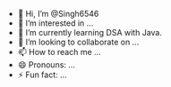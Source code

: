 - 👋 Hi, I’m @Singh6546
- 👀 I’m interested in ...
- 🌱 I’m currently learning DSA with Java.
- 💞️ I’m looking to collaborate on ...
- 📫 How to reach me ...
- 😄 Pronouns: ...
- ⚡ Fun fact: ...

<!---
Singh6546/Singh6546 is a ✨ special ✨ repository because its `README.md` (this file) appears on your GitHub profile.
You can click the Preview link to take a look at your changes.
--->
